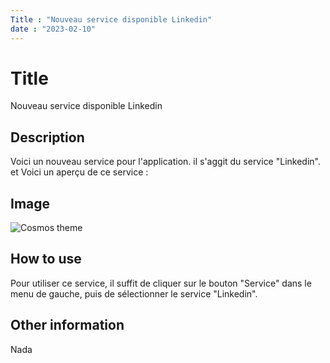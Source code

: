```yaml
---
Title : "Nouveau service disponible Linkedin"
date : "2023-02-10"
---
```


# Title
Nouveau service disponible Linkedin

## Description
Voici un nouveau service pour l'application. il s'aggit du service "Linkedin". et Voici un aperçu de ce service :

## Image
![Cosmos theme](/images/cosmos.png)

## How to use
Pour utiliser ce service, il suffit de cliquer sur le bouton "Service" dans le menu de gauche, puis de sélectionner le service "Linkedin".

## Other information
Nada